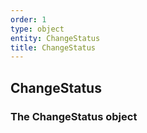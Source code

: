 ```yaml
---
order: 1
type: object
entity: ChangeStatus 
title: ChangeStatus 
---
```


## ChangeStatus 
### The ChangeStatus object

